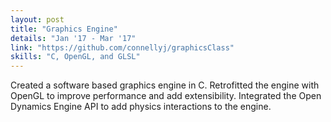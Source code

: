 ```yaml
---
layout: post
title: "Graphics Engine"
details: "Jan '17 - Mar '17"
link: "https://github.com/connellyj/graphicsClass"
skills: "C, OpenGL, and GLSL"
---
```


Created a software based graphics engine in C. Retrofitted the engine with OpenGL to improve performance and add
extensibility. Integrated the Open Dynamics Engine API to add physics interactions to the engine.
